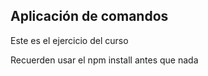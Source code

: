 ## Aplicación de comandos

Este es el ejercicio del curso

Recuerden usar el npm install antes que nada